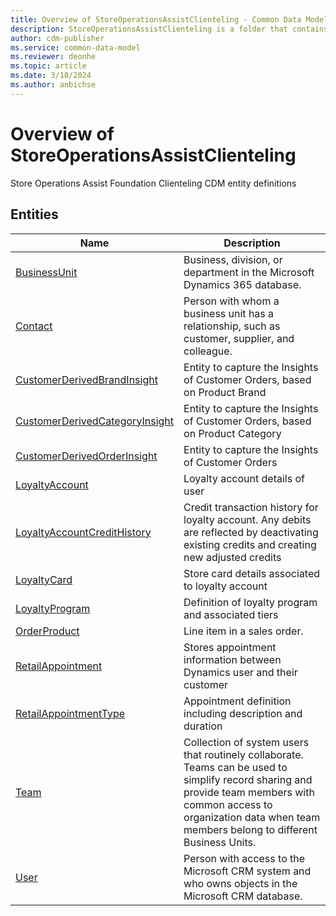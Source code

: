 ```yaml
---
title: Overview of StoreOperationsAssistClienteling - Common Data Model | Microsoft Docs
description: StoreOperationsAssistClienteling is a folder that contains standard entities related to the Common Data Model.
author: cdm-publisher
ms.service: common-data-model
ms.reviewer: deonhe
ms.topic: article
ms.date: 3/18/2024
ms.author: anbichse
---
```


# Overview of StoreOperationsAssistClienteling

Store Operations Assist Foundation Clienteling CDM entity definitions  

## Entities

|Name|Description|
|---|---|
|[BusinessUnit](BusinessUnit.md)|Business, division, or department in the Microsoft Dynamics 365 database.|
|[Contact](Contact.md)|Person with whom a business unit has a relationship, such as customer, supplier, and colleague.|
|[CustomerDerivedBrandInsight](CustomerDerivedBrandInsight.md)|Entity to capture the Insights of Customer Orders, based on Product Brand|
|[CustomerDerivedCategoryInsight](CustomerDerivedCategoryInsight.md)|Entity to capture the Insights of Customer Orders, based on Product Category|
|[CustomerDerivedOrderInsight](CustomerDerivedOrderInsight.md)|Entity to capture the Insights of Customer Orders|
|[LoyaltyAccount](LoyaltyAccount.md)|Loyalty account details of user|
|[LoyaltyAccountCreditHistory](LoyaltyAccountCreditHistory.md)|Credit transaction history for loyalty account. Any debits are reflected by deactivating existing credits and creating new adjusted credits|
|[LoyaltyCard](LoyaltyCard.md)|Store card details associated to loyalty account|
|[LoyaltyProgram](LoyaltyProgram.md)|Definition of loyalty program and associated tiers|
|[OrderProduct](OrderProduct.md)|Line item in a sales order.|
|[RetailAppointment](RetailAppointment.md)|Stores appointment information between Dynamics user and their customer|
|[RetailAppointmentType](RetailAppointmentType.md)|Appointment definition including description and duration|
|[Team](Team.md)|Collection of system users that routinely collaborate. Teams can be used to simplify record sharing and provide team members with common access to organization data when team members belong to different Business Units.|
|[User](User.md)|Person with access to the Microsoft CRM system and who owns objects in the Microsoft CRM database.|
